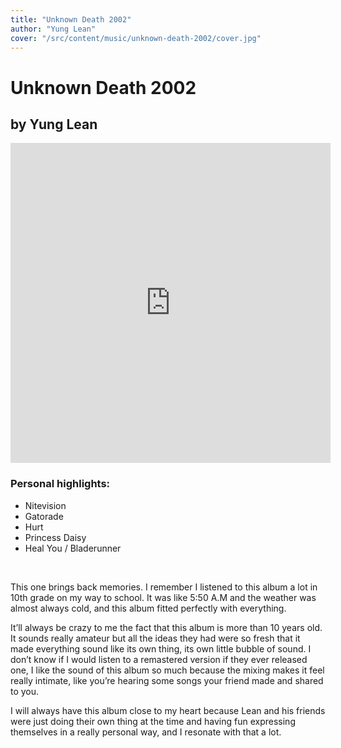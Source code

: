 ```yaml
---
title: "Unknown Death 2002"
author: "Yung Lean"
cover: "/src/content/music/unknown-death-2002/cover.jpg"
---
```

<h1 class="album-page-title">Unknown Death 2002</h1>
<h2 class="album-page-author">by Yung Lean</h2>
<iframe class="album-page-video" width="512px" height="512px" src="https://www.youtube.com/embed/FoU30sew8ls?si=tTJyqbPULcxv7gTd" frameborder="0" allow="accelerometer; clipboard-write; encrypted-media; gyroscope; picture-in-picture"></iframe>

### Personal highlights:
* Nitevision
* Gatorade
* Hurt
* Princess Daisy
* Heal You / Bladerunner

<br>

This one brings back memories. I remember I listened to this album a lot in 10th grade on my way to school. It was like 5:50 A.M and the weather was almost always cold, and this album fitted perfectly with everything.

It’ll always be crazy to me the fact that this album is more than 10 years old. It sounds really amateur but all the ideas they had were so fresh that it made everything sound like its own thing, its own little bubble of sound. I don’t know if I would listen to a remastered version if they ever released one, I like the sound of this album so much because the mixing makes it feel really intimate, like you’re hearing some songs your friend made and shared to you.

I will always have this album close to my heart because Lean and his friends were just doing their own thing at the time and having fun expressing themselves in a really personal way, and I resonate with that a lot.
